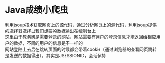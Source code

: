 # Java成绩小爬虫
利用jsoup技术获取网页上的源代码，通过分析网页上的源代码，利用jsoup提供的选择器选择出我们想要的数据输出在控制台上  
这里由于教务网是需要登录的网站，网站需要有用户的登录信息才能返回给相应用户的数据，不同的用户的信息是不一样的  
网站登陆上去后在跳转页面的时候都会带着cookie（通过浏览器的查看网页跳转是发送的数据得出），其实是JSESSIONID，会话保持
